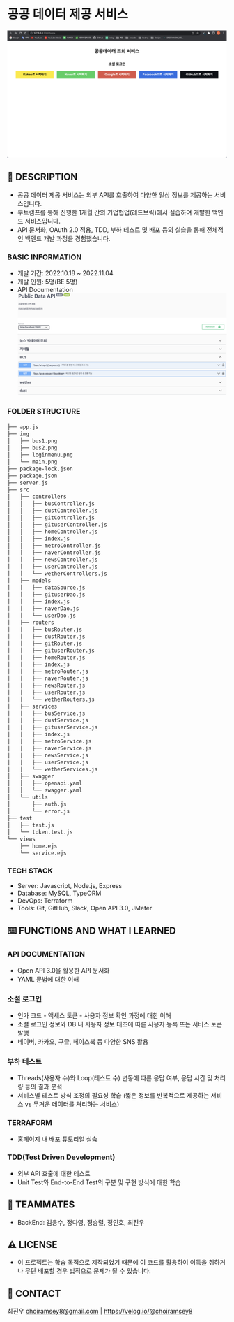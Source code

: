 # 공공 데이터 제공 서비스

![main](./public/img/loginmenu.png)

## 📖 DESCRIPTION

- 공공 데이터 제공 서비스는 외부 API를 호출하여 다양한 일상 정보를 제공하는 서비스입니다.
- 부트캠프를 통해 진행한 1개월 간의 기업협업(레드브릭)에서 실습하며 개발한 백엔드 서비스입니다.
- API 문서화, OAuth 2.0 적용, TDD, 부하 테스트 및 배포 등의 실습을 통해 전체적인 백엔드 개발 과정을 경험했습니다.

### BASIC INFORMATION

- 개발 기간: 2022.10.18 ~ 2022.11.04
- 개발 인원: 5명(BE 5명)
- API Documentation
  ![main](./public/img/main.png)

### FOLDER STRUCTURE

```
├── app.js
├── img
│   ├── bus1.png
│   ├── bus2.png
│   ├── loginmenu.png
│   └── main.png
├── package-lock.json
├── package.json
├── server.js
├── src
│   ├── controllers
│   │   ├── busController.js
│   │   ├── dustController.js
│   │   ├── gitController.js
│   │   ├── gituserController.js
│   │   ├── homeController.js
│   │   ├── index.js
│   │   ├── metroController.js
│   │   ├── naverController.js
│   │   ├── newsController.js
│   │   ├── userController.js
│   │   └── wetherControllers.js
│   ├── models
│   │   ├── dataSource.js
│   │   ├── gituserDao.js
│   │   ├── index.js
│   │   ├── naverDao.js
│   │   └── userDao.js
│   ├── routers
│   │   ├── busRouter.js
│   │   ├── dustRouter.js
│   │   ├── gitRouter.js
│   │   ├── gituserRouter.js
│   │   ├── homeRouter.js
│   │   ├── index.js
│   │   ├── metroRouter.js
│   │   ├── naverRouter.js
│   │   ├── newsRouter.js
│   │   ├── userRouter.js
│   │   └── wetherRouters.js
│   ├── services
│   │   ├── busService.js
│   │   ├── dustService.js
│   │   ├── gituserService.js
│   │   ├── index.js
│   │   ├── metroService.js
│   │   ├── naverService.js
│   │   ├── newsService.js
│   │   ├── userService.js
│   │   └── wetherServices.js
│   ├── swagger
│   │   ├── openapi.yaml
│   │   └── swagger.yaml
│   └── utils
│       ├── auth.js
│       └── error.js
├── test
│   ├── test.js
│   └── token.test.js
└── views
    ├── home.ejs
    └── service.ejs
```

### TECH STACK

- Server: Javascript, Node.js, Express
- Database: MySQL, TypeORM
- DevOps: Terraform
- Tools: Git, GitHub, Slack, Open API 3.0, JMeter

## ⌨️ FUNCTIONS AND WHAT I LEARNED

### API DOCUMENTATION

- Open API 3.0을 활용한 API 문서화
- YAML 문법에 대한 이해

### 소셜 로그인

- 인가 코드 - 액세스 토큰 - 사용자 정보 확인 과정에 대한 이해
- 소셜 로그인 정보와 DB 내 사용자 정보 대조에 따른 사용자 등록 또는 서비스 토큰 발행
- 네이버, 카카오, 구글, 페이스북 등 다양한 SNS 활용

### 부하 테스트

- Threads(사용자 수)와 Loop(테스트 수) 변동에 따른 응답 여부, 응답 시간 및 처리량 등의 결과 분석
- 서비스별 테스트 방식 조정의 필요성 학습
  (짧은 정보를 반복적으로 제공하는 서비스 vs 무거운 데이터를 처리하는 서비스)

### TERRAFORM

- 홈페이지 내 배포 튜토리얼 실습

### TDD(Test Driven Development)

- 외부 API 호출에 대한 테스트
- Unit Test와 End-to-End Test의 구분 및 구현 방식에 대한 학습

## 👥 TEAMMATES

- BackEnd: 김응수, 정다영, 정승렬, 정인호, 최진우

## ⚠️ LICENSE

- 이 프로젝트는 학습 목적으로 제작되었기 때문에 이 코드를 활용하여 이득을 취하거나 무단 배포할 경우 법적으로 문제가 될 수 있습니다.

## 📱 CONTACT

최진우
choiramsey8@gmail.com | https://velog.io/@choiramsey8
